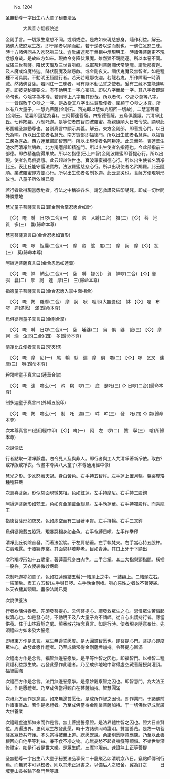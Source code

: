 ﻿　　No. 1204

圣無動尊一字出生八大童子秘要法品

　　　　大興善寺翻經院述


金剛手言。一切眾生意想不同。或順或逆。是故如來現慈怒身。隨作利益。解云。諸佛大悲愍眾生故。即于順者以順而勸。若于逆者以逆而制也。一佛住忿怒三昧。時十方諸佛同共入忿怒嗔三昧。豈毗盧遮那于無相中示現明王。時諸佛菩薩更不現忿怒身哉。是故四方如來。現教令身降伏眾魔。雖然猶不親隨逐。所以本誓不同。或降三世菩薩。降伏天魔及三世貪嗔癡。或軍荼利菩薩調伏常隨魔。謂毗那夜迦。及人魔或焰魔特迦。降伏龍魔及諸怨敵。或金剛夜叉。調伏鬼魔及無智者。如是種種不可具說。不動明王恒隨行者。若天若毗那夜迦。若龍若鬼。所作障礙一時消滅。然諸佛菩薩。若同住一三昧者。可有隨不動弘誓之使者。爰有三藏不空能達明道。即披見秘藏要文。有不動明王一字心密語。即以八字而嚴一字。其八字者即歸命句也。◇唅字為本尊。若爾寧上八字無其形哉。所以者何。◇那◇莫等八字。一一皆歸敬于◇唅之一字。是故從其八字出生歸敬使者。圍繞于◇唅之本尊。所以有八大童子。一慧光菩薩(金剛云。回光即以慧如光照回一切故)。二慧喜菩薩(金剛云。慧喜即回慧為喜)。三阿耨達菩薩。四指德菩薩。五烏俱婆誐。六清凈比丘。七矜羯羅。八制吒迦。是等使者四智四波羅蜜。為親隨順大日教令故。顯現此形圍繞圣無動尊也。各別真言中顯示其義。解云。東方金剛部。即菩提心門。以日光為喻。所以出生使者名慧光。南方寶部即福德門。所以出生使者名慧喜。以福智二嚴為喜故。西方蓮華部即智慧門。所以出現使者名阿耨達。此云無熱。表蓮華生池水而清凈無垢故。北方羯磨部即精進門。所以出生使者名指德也。今此部指前三部德。即依精進能得果故。所以名指德(已上四智)金剛波羅蜜即菩提心行。所以出現。使者名烏俱婆誐。此云超越住世也。寶波羅蜜福德心行。所以出生使者名清凈比丘。表比丘能守護法寶故。法波羅蜜慈悲心行。所以出現使者名矜羯羅。此云隨順。業波羅蜜即方便心行。所以出生使者名制多迦。此云息災也。菩薩方便現嗔形故也。八童子所依說已竟

若行者欲得現當悉地者。行法之中稱彼各名。請乞救護及結印誦咒。即成一切世間殊勝悉地

慧光童子菩薩真言曰(即金剛合掌忍愿合如針)


　【◇】
唵　嚩　日啰(二合)(一)　摩　帝　入縛(二合)　攞(二)
【◇】
菩　地　質　多(三)　曩(歸命本尊)

慧喜菩薩真言曰(金合忍愿如寶形)


　【◇】
唵　啰　怛曩(二合)(一)　摩　帝　娑　度(二)　摩　訶　摩
【◇】
抳(三)　莫(歸命本尊)

阿耨達菩薩真言曰(金合忍愿如蓮葉)


　【◇】
唵　缽　納么(二合)(一)　薩　嚩　娜(引)　賀　缽啰(二合)
【◇】舍　弭　曩(二)　摩　訶　達　摩(三)　三(歸命本尊)


指德童子菩薩真言曰(金合忍愿入掌中面相合)


　【◇】
唵　羯　羅摩(二合)　摩　訶　吠　哩耶(大無畏也)　缽
【◇】
哩　布　啰　迦(滿愿)　滿(歸命本尊)

烏俱婆誐童子真言曰(金剛合掌)


　【◇】
唵　嚩　日啰(二合)(一)　薩　埵婆(二)　烏　俱　婆　誐(三)
【◇】
摩　訶　燥　企耶(二合)(四)　多(歸命本尊)

清凈比丘使者真言曰(梵夾印)


　【◇】
唵　摩　尼(一)　尾　輸　馱　達　摩　俱　嚕(二)
【◇】
啰　乞叉　達　摩(三)　嚩(歸命本尊)

矜羯啰童子真言曰(蓮華合掌)


　【◇】
唵　達　嚕么(一)　矜　羯　啰(二)　底　瑟吒(三)
◇
日啰(二合)(歸命本尊)

制多迦童子真言曰(外縛五股印)


　【◇】
唵　羯　嚕么(一)　制　吒　迦(二)　吽　吽(三)　發　吒(四)
◇
南(歸命本尊)

次本尊真言曰(通用經中印)
【◇】
唵(一)　阿　左　啰(二)　贊　拏(三)　唅(所歸本尊)

次說像法

行者點取一清凈靜處。勿令見人及與非人。即行者與工人共清凈著新凈依。取白?或凈版或凈衣。令畫本尊與八大童子(本尊通用經中像)

慧光之形。少忿怒著天冠。身白黃色。右手持五智杵。左手蓮上置月輪。袈裟瓔珞種種莊嚴

次慧喜菩薩。形似慈面現微笑相。色如紅蓮。左手持摩尼。右手持三股鉤

阿耨達菩薩形如梵王。色如真金頂戴金翅鳥。左手執蓮華。右手持獨股杵。而乘龍王

指德菩薩形如夜叉。色如虛空而有三目著甲胄。左手持輪。右手三叉鉾

烏俱婆誐戴五股冠。現暴惡相身如金色。右手執縛日啰。左手作拳印

清凈比丘剃除首發。而著法袈裟。于左肩結垂。左手執梵夾。右手當心持五股杵。右肩現露。于腰纏赤裳。其面貌非若非老。目如青蓮。其口上牙于下顯出

次矜羯啰形如十五歲童。著蓮華冠身白肉色。二手合掌。其二大指與頭指間。橫插一股杵。天衣袈裟微妙嚴飾

次制吒迦亦如童子。色如紅蓮頭結五髻(一結頂上之中。一結額上。二結頭左右。一結頂后。表五方五智)左手嚩日啰。右手執金剛棒。嗔心惡性之者故不著袈裟。以天衣纏其頸肩。畫像法說已竟

次說供養法

行者欲陳供養者。先須發菩提心。云何菩提心。謂發救眾生之心。思惟眾生苦惱起拔濟心也。如是發心時。不動明王及八大童子為不請師。從自心出護持行者。應當供養。住于山林寂靜之處。燒香散花持念真言。如是行時。使者現身隨意奉仕。先須禮四方如來發大誓愿

即禮東方作是念言。眾生無邊誓愿度。是大圓鏡智愿也。即菩提心門。菩提心即度眾生心。故發此愿作禮者。乃至成佛常得金剛薩埵加持。令菩提心圓滿

次禮南方作是念言。福智無邊誓愿集。是平等性智之因也。即福智門。以福智二種資糧利益眾生故。若發此愿作此禮者。乃至成佛地地中常得虛空藏菩薩授與灌頂。福智圓滿

次禮西方作是念言。法門無邊誓愿學。是愿妙觀察智之因也。即智慧門。為大法王故。作是愿禮者。乃至成佛當得觀自在菩薩加持。智慧圓滿

次禮北方而作是念言。如來無邊誓愿仕。是成所作智之因也。即作業門。于諸佛前作諸事業故。若作是愿禮者。乃至成佛當得金剛業菩薩加持。于一切佛世界成就廣大供養業

次禮毗盧遮那如來而作是言。無上菩提誓愿證。是法界體性智之因也。證大日普賢位。周遍法界。更利眾生故發此愿。時十方諸佛同時證明。贊言善哉。是故一切菩薩圣眾皆共守護。不久當得被無上道。總愿既說。余諸別愿隨意應陳。乃至以此善根回向自他平等利益。兼不食不凈之物。心無憂愁不起貪嗔癡等煩惱。不樂世樂深修禪定。如是行者是世大樂。是眾生師。三摩地現前。速證無上正等菩提

圣無動尊一字出生八大童子秘要法品享保二十龍飛乙卯清明念八日。竊點師傳刊行焉。而無異本可以校者。則以其未正冠書之。以備后人之取舍。冀為訂之　　　日域豐山長谷輪下桑門無等識
